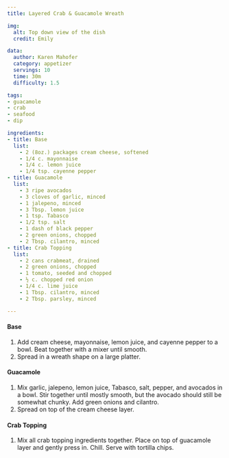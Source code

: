 ```yaml
---
title: Layered Crab & Guacamole Wreath

img:
  alt: Top down view of the dish
  credit: Emily

data:
  author: Karen Mahofer
  category: appetizer
  servings: 10
  time: 30m
  difficulty: 1.5

tags:
- guacamole
- crab
- seafood
- dip

ingredients:
- title: Base
  list:
    - 2 (8oz.) packages cream cheese, softened
    - 1/4 c. mayonnaise
    - 1/4 c. lemon juice
    - 1/4 tsp. cayenne pepper
- title: Guacamole
  list:
    - 3 ripe avocados
    - 3 cloves of garlic, minced
    - 1 jalepeno, minced
    - 3 Tbsp. lemon juice
    - 1 tsp. Tabasco
    - 1/2 tsp. salt
    - 1 dash of black pepper
    - 2 green onions, chopped
    - 2 Tbsp. cilantro, minced
- title: Crab Topping
  list:
    - 2 cans crabmeat, drained
    - 2 green onions, chopped
    - 1 tomato, seeded and chopped
    - ½ c. chopped red onion
    - 1/4 c. lime juice
    - 1 Tbsp. cilantro, minced
    - 2 Tbsp. parsley, minced

---
```


#### Base
1. Add cream cheese, mayonnaise, lemon juice, and cayenne pepper to a bowl. Beat together with a mixer until smooth.
2. Spread in a wreath shape on a large platter.

#### Guacamole
1. Mix garlic, jalepeno, lemon juice, Tabasco, salt, pepper, and avocados in a bowl. Stir together until mostly smooth, but the avocado should still be somewhat chunky. Add green onions and cilantro.
2. Spread on top of the cream cheese layer.

#### Crab Topping
1. Mix all crab topping ingredients together. Place on top of guacamole layer and gently press in. Chill. Serve with tortilla chips.